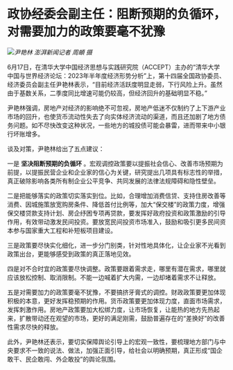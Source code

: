 

# 政协经委会副主任：阻断预期的负循环，对需要加力的政策要毫不犹豫

![](https://inews.gtimg.com/om_bt/OHf5rCc3JIKe_SEzhWFmmCTH18b5PV2O-wirIDL_E7mWwAA/1000)_尹艳林
澎湃新闻记者 周頔 摄_

6月17日，在清华大学中国经济思想与实践研究院（ACCEPT）主办的“清华大学中国与世界经济论坛：2023年半年度经济形势分析”上，第十四届全国政协委员、经济委员会副主任尹艳林表示，“目前经济活跃度明显走弱，下行风险上升。虽然由于基数关系，二季度同比增速可能仍较高，但经济回升的基础明显不稳。”

尹艳林强调，房地产对经济的影响绝不可忽视，房地产低迷不仅制约了上下游产业市场的回升，也使货币流动性失去了向实体经济流动的渠道，而且还加剧了地方债务问题。如不尽快改变这种状况，一些地方的城投债可能会暴雷，进而带来中小银行坏账增多。

谈及对策，尹艳林给出了五点建议：

一是 **坚决阻断预期的负循环**
。宏观调控政策要以提振社会信心、改善市场预期为前提，以提振民营企业和企业家的信心为关键，研究提出几项具有标志性的举措，真正破除影响各类所有制企业公平竞争、共同发展的法律法规障碍和隐性壁垒。

二是把能够落实的政策切实落实到位。比如，合理增加消费信贷、支持住房改善等消费、因城施策放宽购房条件、降低首付比例等，加大“保交楼”的政策力度，增强保交楼贷款支持计划、房企纾困专项再贷款，要发挥好政府投资和政策激励的引导作用，有效带动激发民间投资。要放宽民间投资市场准入，鼓励和吸引更多民间资本参与国家重大工程和补短板项目建设。

三是政策要尽快实化细化，进一步分门别类，针对性地具体化，让企业家不光看到政策出台，更能够感受到政策的真正落地见效。

四是对不合时宜的政策要尽快调整。政策要跟着需求走，哪里有潜在需求，哪里就应该放松控制、取消限制。不能一边喊着扩大内需，一边却堵着需求不让释放。

五是对需要加力的政策要毫不犹豫，不要搞挤牙膏式的调控。财政政策要更加体现积极的本意，更好发挥稳预期的作用。货币政策要更加体现力度，直面市场需求，发挥刺激作用。房地产政策要加大松绑力度，让市场恢复，让能热的地方先热起来，扩散带动还在观望的市场，更好的满足刚需，鼓励普遍存在的“差换好”的改善性需求尽快的释放。

此外，尹艳林还表示，要切实保障舆论引导上的宏观一致性，要梳理地方部门与中央要求不一致的说法、做法，加强正面引导，给社会以明确预期，真正形成“国企敢干、民企敢闯、外企敢投”的舆论氛围。

